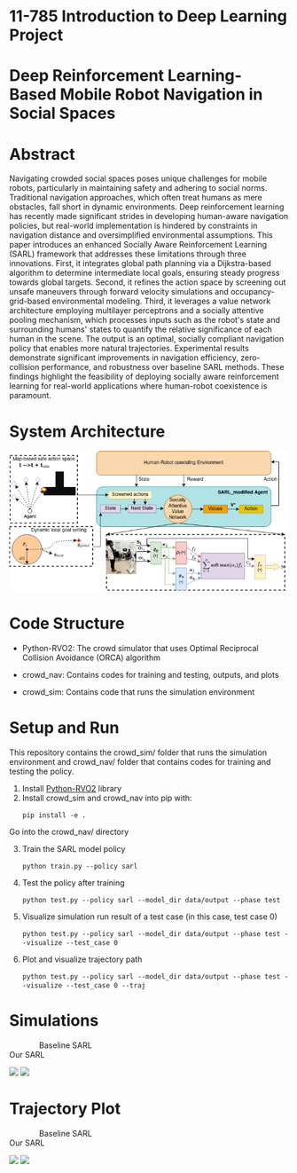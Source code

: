 # 11-785 Introduction to Deep Learning Project

# Deep Reinforcement Learning-Based Mobile Robot Navigation in Social Spaces

# Abstract

Navigating crowded social spaces poses unique challenges for mobile robots, particularly in maintaining safety and adhering to social norms. Traditional navigation approaches, which often treat humans as mere obstacles, fall short in dynamic environments. Deep reinforcement learning has recently made significant strides in developing human-aware navigation policies, but real-world implementation is hindered by constraints in navigation distance and oversimplified environmental assumptions. This paper introduces an enhanced Socially Aware Reinforcement Learning (SARL) framework that addresses these limitations through three innovations. First, it integrates global path planning via a Dijkstra-based algorithm to determine intermediate local goals, ensuring steady progress towards global targets. Second, it refines the action space by screening out unsafe maneuvers through forward velocity simulations and occupancy-grid-based environmental modeling. Third, it leverages a value network architecture employing multilayer perceptrons and a socially attentive pooling mechanism, which processes inputs such as the robot's state and surrounding humans' states to quantify the relative significance of each human in the scene. The output is an optimal, socially compliant navigation policy that enables more natural trajectories. Experimental results demonstrate significant improvements in navigation efficiency, zero-collision performance, and robustness over baseline SARL methods. These findings highlight the feasibility of deploying socially aware reinforcement learning for real-world applications where human-robot coexistence is paramount.

# System Architecture

![System architecture](https://github.com/jhmpy/idl24_project/blob/main/SARL_star.png)

# Code Structure

- Python-RVO2: The crowd simulator that uses Optimal Reciprocal Collision Avoidance (ORCA) algorithm

- crowd_nav: Contains codes for training and testing, outputs, and plots
  
- crowd_sim: Contains code that runs the simulation environment

# Setup and Run

This repository contains the crowd_sim/ folder that runs the simulation environment and crowd_nav/ folder that contains codes for training and testing the policy.

1. Install [Python-RVO2](https://github.com/sybrenstuvel/Python-RVO2) library
2. Install crowd_sim and crowd_nav into pip with:
   ```
   pip install -e .
   ```

Go into the crowd_nav/ directory

3. Train the SARL model policy
   ```
   python train.py --policy sarl
   ```
4. Test the policy after training
   ```
   python test.py --policy sarl --model_dir data/output --phase test
   ```
5. Visualize simulation run result of a test case (in this case, test case 0)
   ```
   python test.py --policy sarl --model_dir data/output --phase test --visualize --test_case 0
   ```
6. Plot and visualize trajectory path
   ```
   python test.py --policy sarl --model_dir data/output --phase test --visualize --test_case 0 --traj

# Simulations

&emsp; &emsp; &emsp; Baseline SARL  &emsp; &emsp; &emsp; &emsp; &emsp; &emsp; &emsp; &emsp; &emsp; &emsp; &emsp; &emsp; &emsp;  &emsp; &emsp; &emsp; &emsp; &emsp; &emsp;                                Our SARL
<p float="left">
   <img src="https://github.com/jhmpy/idl24_project/blob/main/crowd_nav/baseline_test_animation.gif" width="400" />
   <img src="https://github.com/jhmpy/idl24_project/blob/main/crowd_nav/testcase_animation.gif" width="400" />
</p>

# Trajectory Plot

&emsp; &emsp; &emsp; Baseline SARL  &emsp; &emsp; &emsp; &emsp; &emsp; &emsp; &emsp; &emsp; &emsp; &emsp; &emsp; &emsp; &emsp;  &emsp; &emsp; &emsp; &emsp; &emsp; &emsp;                                Our SARL
<p float="left">
   <img src="https://github.com/jhmpy/idl24_project/blob/main/crowd_nav/data/output/trajectory_sarl.png" width="400" />
   <img src="https://github.com/jhmpy/idl24_project/blob/main/crowd_nav/data/output/our_sarl_trajectory.png" width="400" />
</p>
